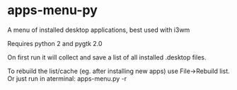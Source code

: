 # apps-menu-py
A menu of installed desktop applications, best used with i3wm

Requires python 2 and pygtk 2.0

On first run it will collect and save a list of all installed .desktop files.

To rebuild the list/cache (eg. after installing new apps) use File->Rebuild list.
Or just run in aterminal:
  apps-menu.py -r

